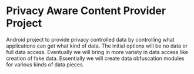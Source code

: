 Privacy Aware Content Provider Project
======================================

Android project to provide privacy controlled data by controlling what applications can get what kind of data. The initial options will be no data or full data access. Eventually we will bring in more variety in data access like creation of fake data. Essentially we will create data obfuscation modules for various kinds of data pieces.

